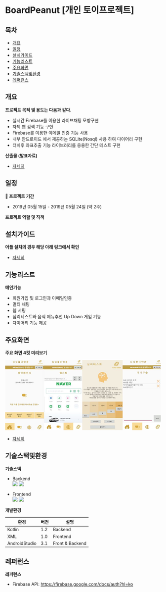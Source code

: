 # BoardPeanut [개인 토이프로젝트]
## 목차
  - [개요](#개요) 
  - [일정](#일정) 
  - [설치가이드](#설치가이드)
  - [기능리스트](#기능리스트)
  - [주요화면](#주요화면)
  - [기술스택및환경](#기술스택및환경)
  - [레퍼런스](#레퍼런스)

## 개요

**프로젝트 목적 및 용도는 다음과 같다.**
- 실시간 Firebase를 이용한 라이브채팅 모방구현 
- 자체 웹 검색 기능 구현 
- Firebase를 이용한 이메일 인증 기능 사용
- 내부 안드로이드 에서 제공하는 SQLite(Nosql) 사용 하여 다이어리 구현
- 터치후 좌표추출 기능 라이브러리를 응용한 간단 테스트 구현

**산출물 (발표자료)**
- [자세히](https://github.com/tekies09/BoredPeanut/tree/master/outputs)


## 일정
**📆 프로젝트 기간**
- 2019년 05월 15일 - 2019년 05월 24일 (약 2주)

**프로젝트 역할 및 직책**

## 설치가이드
**어플 설치의 경우 해당 아래 링크에서 확인**
- [자세히](https://github.com/tekies09/BoredPeanut/tree/master/apk)

## 기능리스트
**메인기능**
- 회원가입 및 로그인과 이메일인증
- 멀티 채팅
- 웹 서핑
- 심리테스트와 음식 메뉴추천  Up Down 게임 기능
- 다이어리 기능 제공

## 주요화면
**주요 화면 4컷 미리보기**  
  
![캡처](https://github.com/tekies09/BoredPeanut/blob/master/img/BPImages.JPG)

- [자세히](https://github.com/tekies09/BoredPeanut/tree/master/pages)

## 기술스택및환경

**기술스택**

- Backend  
<img src="https://img.shields.io/badge/Kotlin-7F52FF?style=for-the-badge&logo=kotlin&logoColor=white"/> <img src="https://img.shields.io/badge/Android-3DDC84?style=for-the-badge&logo=Android&logoColor=white"/>



- Frontend  
<img src="https://img.shields.io/badge/Xml-E34F26?style=for-the-badge&logo=HTML5&logoColor=white"/> <img src="https://img.shields.io/badge/Android-3DDC84?style=for-the-badge&logo=Android&logoColor=white"/> 


**개발환경**

|환경|버전|설명|
|------|---|---|
| Kotlin | 1.2 | Backend |
| XML | 1.0 | Frontend |
| AndroidStudio | 3.1 | Front & Backend |

## 레퍼런스
**레퍼런스**
- Firebase API: https://firebase.google.com/docs/auth?hl=ko


